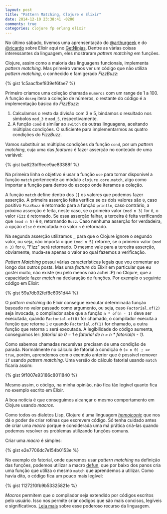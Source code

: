 ```yaml
---
layout: post
title: "Pattern Matching, Clojure e Elixir"
date: 2014-12-10 23:38:41 -0200
comments: true
categories: clojure fp erlang elixir
---
```


No último sábado, tivemos uma aprensentação do [@arthurgeek](https://twitter.com/arthurgeek) e do [@ricardo](https://twitter.com/almeidaricardo) sobre Elixir aqui no [GetNinjas](http://www.getninjas.com.br). Dentre as várias coisas interessantes da linguagem, eles mostraram *pattern matching* em funções. <!--more-->

Clojure, assim como a maioria das linguagens funcionais, implementa *pattern matching*. Mas primeiro vamos ver um código que não utiliza *pattern matching*, o conhecido e famigerado *FizzBuzz*:

{% gist 1c5aacfbef839ef6fae7 %}

Primeiro criamos uma coleção chamada `numeros` com um range de 1 a 100. A função `doseq` itera a coleção de números, o restante do código é a implementação básica do *FizzBuzz*:

1. Calculamos o resto da divisão com 3 e 5, bindamos o resultado nos símbolos `mod_3` e `mod_5`, respectivamente.
2. A função `cond` é similar ao `switch` de outras linguagens, aceitando múltiplas condições. O suficiente para implementarmos as quatro condições do *FizzBuzz*.

Vamos substituir as múltiplas condições da função `cond`, por um *pattern matching*, cuja uma das *features* é fazer asserção no conteúdo de uma variável:

{% gist ba623bf9ece9ae83388f %}

Na primeira linha o objetivo é usar a função `use` para tornar disponível a função `match` pertencente ao módulo `clojure.core.match`, algo como importar a função para dentro do escopo onde iteramos a coleção.

A função `match` define dentro dos `[]` os valores que podemos fazer asserção. A primeira asserção feita verifica se os dois valores são `0`, caso positivo `FizzBuzz` é retornado para a função `println`, caso contrário, a próxima asserção é feita, neste caso, se o primeiro valor `(mod n 3)` for `0`, o valor `Fizz` é retornado. Se essa asserção falhar, a terceira é feita verificando que `(mod n 5)` é `0`, retornando `Buzz`. Caso nenhuma asserção for verdadeira, a opção `else` é executada e o valor `n` é retornado.  

Na segunda asserção utilizamos `_` para que o Clojure ignore o segundo valor, ou seja, não importa o que `(mod n 5)` retorne, se o primeiro valor `(mod n 3)` for `0`, "Fizz" será retornado. O mesmo vale para a terceira asserção, obviamente, muda-se apenas o valor ao qual fazemos a verificação.

*Pattern Matching* possui várias características legais que vou comentar ao longo dos outros posts. Mas uma *feature* do Elixir em particular que eu gostei muito, não existe (eu pelo menos não achei :P) no Clojure, que a capacidade fazer *match* na declaração de funções. Por exemplo o seguinte código em Elixir:

{% gist 59a7db92fef8c6051d44 %}

O *pattern matching* do Elixir consegue executar determinada função baseado no valor passado como argumento, ou seja, caso `Factorial.of(2)` seja invocada, o compilador sabe que a função `n * of(n - 1)` deve ser executada, quando `Factorial.of(0)` for chamado, o compilador executa a função que retorna `1` e quando `Factorial.of(1)` for chamado, a outra função que retorna `1` será executada. A legibilidade do código aumenta, conseguimos ler: *fatorial de 0 = 1* e *fatorial de n = n * fatorial(n - 1)*.

Como sabemos chamadas recursivas precisam de uma condição de parada. Normalmente no cálculo de fatorial a condição é `(= n 0) ; => true`, porém, aprendemos com o exemplo anterior que é possível remover `if` usando *pattern matching*. Uma versão do cálculo fatorial usando `match` ficaria assim:

{% gist 9f1007e93186c8011840 %}

Mesmo assim, o código, na minha opinião, não fica tão legível quanto fica no exemplo escrito em Elixir.

A boa notícia é que conseguimos alcançar o mesmo comportamento em Clojure usando *macros*.

Como todos os dialetos Lisp, Clojure é uma linguagem [*homoiconic*](https://en.wikipedia.org/wiki/Homoiconic) que nos dá o poder de criar rotinas que escrevem código. Só tenha cuidado antes de criar uma *macro* porque é considerada uma má prática criá-las quando podemos resolver os problemas utilizando funções comuns.

Criar uma *macro* é simples:

{% gist e2e7706dc7e154b0153e %}

No exemplo do fatorial, onde queremos usar *pattern matching* na definição das funções, podemos utilizar a macro [defun](https://github.com/killme2008/defun), que por baixo dos panos cria uma função que utiliza o mesmo `match` que aprendemos a utilizar. Como havia dito, o código fica um pouco mais legível:

{% gist 1127210fb9b53325821e %}

*Macros* permitem que o compilador seja extendido por códigos escritos pelo usuário. Isso nos permite criar códigos que são mais concisos, legíveis e significativos. [Leia mais](http://clojure.org/macros) sobre esse poderoso recurso da linguagem.
